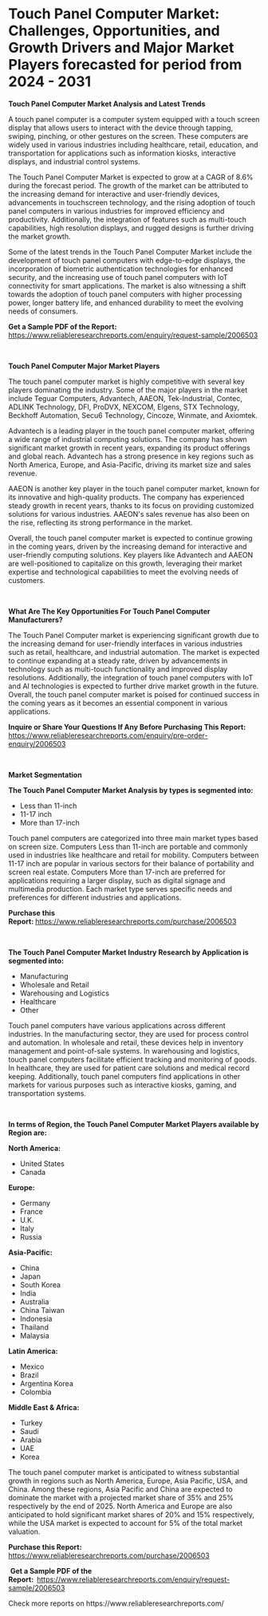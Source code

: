 <p><h1>Touch Panel Computer Market: Challenges, Opportunities, and Growth Drivers and Major Market Players forecasted for period from 2024 - 2031</h1></p><p><strong>Touch Panel Computer Market Analysis and Latest Trends</strong></p>
<p><p>A touch panel computer is a computer system equipped with a touch screen display that allows users to interact with the device through tapping, swiping, pinching, or other gestures on the screen. These computers are widely used in various industries including healthcare, retail, education, and transportation for applications such as information kiosks, interactive displays, and industrial control systems.</p><p>The Touch Panel Computer Market is expected to grow at a CAGR of 8.6% during the forecast period. The growth of the market can be attributed to the increasing demand for interactive and user-friendly devices, advancements in touchscreen technology, and the rising adoption of touch panel computers in various industries for improved efficiency and productivity. Additionally, the integration of features such as multi-touch capabilities, high resolution displays, and rugged designs is further driving the market growth.</p><p>Some of the latest trends in the Touch Panel Computer Market include the development of touch panel computers with edge-to-edge displays, the incorporation of biometric authentication technologies for enhanced security, and the increasing use of touch panel computers with IoT connectivity for smart applications. The market is also witnessing a shift towards the adoption of touch panel computers with higher processing power, longer battery life, and enhanced durability to meet the evolving needs of consumers.</p></p>
<p><strong>Get a Sample PDF of the Report:&nbsp;</strong> <a href="https://www.reliableresearchreports.com/enquiry/request-sample/2006503">https://www.reliableresearchreports.com/enquiry/request-sample/2006503</a></p>
<p>&nbsp;</p>
<p><strong>Touch Panel Computer Major Market Players</strong></p>
<p><p>The touch panel computer market is highly competitive with several key players dominating the industry. Some of the major players in the market include Teguar Computers, Advantech, AAEON, Tek-Industrial, Contec, ADLINK Technology, DFI, ProDVX, NEXCOM, Elgens, STX Technology, Beckhoff Automation, Secu6 Technology, Cincoze, Winmate, and Axiomtek.</p><p>Advantech is a leading player in the touch panel computer market, offering a wide range of industrial computing solutions. The company has shown significant market growth in recent years, expanding its product offerings and global reach. Advantech has a strong presence in key regions such as North America, Europe, and Asia-Pacific, driving its market size and sales revenue.</p><p>AAEON is another key player in the touch panel computer market, known for its innovative and high-quality products. The company has experienced steady growth in recent years, thanks to its focus on providing customized solutions for various industries. AAEON's sales revenue has also been on the rise, reflecting its strong performance in the market.</p><p>Overall, the touch panel computer market is expected to continue growing in the coming years, driven by the increasing demand for interactive and user-friendly computing solutions. Key players like Advantech and AAEON are well-positioned to capitalize on this growth, leveraging their market expertise and technological capabilities to meet the evolving needs of customers.</p></p>
<p>&nbsp;</p>
<p><strong>What Are The Key Opportunities For Touch Panel Computer Manufacturers?</strong></p>
<p><p>The Touch Panel Computer market is experiencing significant growth due to the increasing demand for user-friendly interfaces in various industries such as retail, healthcare, and industrial automation. The market is expected to continue expanding at a steady rate, driven by advancements in technology such as multi-touch functionality and improved display resolutions. Additionally, the integration of touch panel computers with IoT and AI technologies is expected to further drive market growth in the future. Overall, the touch panel computer market is poised for continued success in the coming years as it becomes an essential component in various applications.</p></p>
<p><strong>Inquire or Share Your Questions If Any Before Purchasing This Report:</strong> <a href="https://www.reliableresearchreports.com/enquiry/pre-order-enquiry/2006503">https://www.reliableresearchreports.com/enquiry/pre-order-enquiry/2006503</a></p>
<p>&nbsp;</p>
<p><strong>Market Segmentation</strong></p>
<p><strong>The Touch Panel Computer Market Analysis by types is segmented into:</strong></p>
<p><ul><li>Less than 11-inch</li><li>11-17 inch</li><li>More than 17-inch</li></ul></p>
<p><p>Touch panel computers are categorized into three main market types based on screen size. Computers Less than 11-inch are portable and commonly used in industries like healthcare and retail for mobility. Computers between 11-17 inch are popular in various sectors for their balance of portability and screen real estate. Computers More than 17-inch are preferred for applications requiring a larger display, such as digital signage and multimedia production. Each market type serves specific needs and preferences for different industries and applications.</p></p>
<p><strong>Purchase this Report:&nbsp;</strong><a href="https://www.reliableresearchreports.com/purchase/2006503">https://www.reliableresearchreports.com/purchase/2006503</a></p>
<p>&nbsp;</p>
<p><strong>The Touch Panel Computer Market Industry Research by Application is segmented into:</strong></p>
<p><ul><li>Manufacturing</li><li>Wholesale and Retail</li><li>Warehousing and Logistics</li><li>Healthcare</li><li>Other</li></ul></p>
<p><p>Touch panel computers have various applications across different industries. In the manufacturing sector, they are used for process control and automation. In wholesale and retail, these devices help in inventory management and point-of-sale systems. In warehousing and logistics, touch panel computers facilitate efficient tracking and monitoring of goods. In healthcare, they are used for patient care solutions and medical record keeping. Additionally, touch panel computers find applications in other markets for various purposes such as interactive kiosks, gaming, and transportation systems.</p></p>
<p>&nbsp;</p>
<p><strong>In terms of Region, the Touch Panel Computer Market Players available by Region are:</strong></p>
<p>
    <p> <strong> North America: </strong>
        <ul>
            <li>United States</li>
            <li>Canada</li>
        </ul>
        </p> 
    <p> <strong> Europe: </strong>
        <ul>
            <li>Germany</li>
            <li>France</li>
            <li>U.K.</li>
            <li>Italy</li>
            <li>Russia</li>
        </ul>
        </p> 
    <p> <strong> Asia-Pacific: </strong>
        <ul>
            <li>China</li>
            <li>Japan</li>
            <li>South Korea</li>
            <li>India</li>
            <li>Australia</li>
            <li>China Taiwan</li>
            <li>Indonesia</li>
            <li>Thailand</li>
            <li>Malaysia</li>
        </ul>
        </p> 
    <p> <strong> Latin America: </strong>
        <ul>
            <li>Mexico</li>
            <li>Brazil</li>
            <li>Argentina Korea</li>
            <li>Colombia</li>
        </ul>
        </p> 
    <p> <strong> Middle East & Africa: </strong>
        <ul>
            <li>Turkey</li>
            <li>Saudi</li>
            <li>Arabia</li>
            <li>UAE</li>
            <li>Korea</li>
        </ul>
    </p>
    </p>
<p><p>The touch panel computer market is anticipated to witness substantial growth in regions such as North America, Europe, Asia Pacific, USA, and China. Among these regions, Asia Pacific and China are expected to dominate the market with a projected market share of 35% and 25% respectively by the end of 2025. North America and Europe are also anticipated to hold significant market shares of 20% and 15% respectively, while the USA market is expected to account for 5% of the total market valuation.</p></p>
<p><strong>Purchase this Report: </strong><a href="https://www.reliableresearchreports.com/purchase/2006503">https://www.reliableresearchreports.com/purchase/2006503</a></p>
<p>&nbsp;<strong>Get a Sample PDF of the Report:&nbsp;&nbsp;</strong><a href="https://www.reliableresearchreports.com/enquiry/request-sample/2006503">https://www.reliableresearchreports.com/enquiry/request-sample/2006503</a></p>
<p><strong></strong></p>
<p>Check more reports on https://www.reliableresearchreports.com/</p>